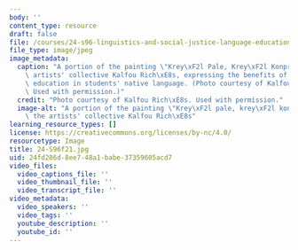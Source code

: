 ```yaml
---
body: ''
content_type: resource
draft: false
file: /courses/24-s96-linguistics-and-social-justice-language-education-and-human-rights-fall-2021/24-s96f21.jpg
file_type: image/jpeg
image_metadata:
  caption: "A portion of the painting \"Krey\xF2l Pale, Krey\xF2l Konprann\" by the\
    \ artists' collective Kalfou Rich\xE8s, expressing the benefits of conducting\
    \ education in students' native language. (Photo courtesy of Kalfou Rich\xE8s.\
    \ Used with permission.)"
  credit: "Photo courtesy of Kalfou Rich\xE8s. Used with permission."
  image-alt: "A portion of the painting \"Krey\xF2l pale, krey\xF2l konprann\" by\
    \ the artists' collective Kalfou Rich\xE8s"
learning_resource_types: []
license: https://creativecommons.org/licenses/by-nc/4.0/
resourcetype: Image
title: 24-S96f21.jpg
uid: 24fd286d-8ee7-48a1-babe-37359605acd7
video_files:
  video_captions_file: ''
  video_thumbnail_file: ''
  video_transcript_file: ''
video_metadata:
  video_speakers: ''
  video_tags: ''
  youtube_description: ''
  youtube_id: ''
---
```

